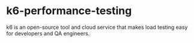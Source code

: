 # k6-performance-testing
k6 is an open-source tool and cloud service that makes load testing easy for developers and QA engineers.
